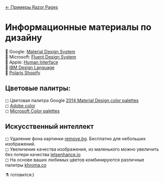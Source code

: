 [← Примеры Razor Pages](/README.md)  

# Информационные материалы по дизайну 
📘 Google: [Material Design System](https://material.io/design/#swipe-to-refresh-swipe-to-refresh)  
📘 Microsoft: [Fluent Design System](https://www.microsoft.com/design/fluent/#/)  
📘 Apple: [Human Interface](https://developer.apple.com/design/)  
📘 [IBM Design Language](https://www.ibm.com/design/language/)  
📘 [Polaris Shopify](https://polaris.shopify.com/)  

## Цветовые палитры:  
 ◻ Цветовая палитра Google [2014 Material Design color palettes](https://material.io/design/color/the-color-system.html#tools-for-picking-colors)  
 ◻ [Adobe color](https://color.adobe.com/ru/explore)  
 ◻ [Microsoft Color palettes](https://developer.microsoft.com/en-us/fabric#/styles/web/colors/theme-slots)  

## Искусственный интеллект
 ◻ Удаление фона картинки [remove.bg](https://www.remove.bg/). Бесплатно для небольших изображений.  
  ◻ Увеличение качества изображения, из маленького можно увеличить без потери качества [letsenhance.io](https://letsenhance.io/)  
 ◻ На основе ваших любимых цветов комбинируются различные палитры [khroma.co](http://khroma.co/)

 
⚗ готовится:)

